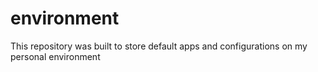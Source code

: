 # environment
This repository was built to store default apps and configurations on my personal environment
